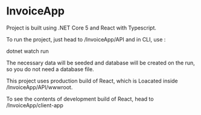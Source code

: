 # InvoiceApp

Project is built using .NET Core 5 and React with Typescript.

To run the project, just head to /InvoiceApp/API and in CLI, use :

dotnet watch run

The necessary data will be seeded and database will be created on the run, so you do not need a database file.

This project uses production build of React, which is Loacated inside /InvoiceApp/API/wwwroot.

To see the contents of development build of React, head to /InvoiceApp/client-app
